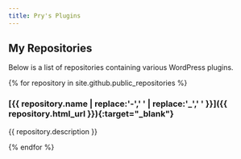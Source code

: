 ```yaml
---
title: Pry's Plugins
---
```


## My Repositories

Below is a list of repositories containing various WordPress plugins.

{% for repository in site.github.public_repositories %}
### [{{ repository.name | replace:'-',' ' | replace:'_',' ' }}]({{ repository.html_url }}){:target="_blank"}

{{ repository.description }}

{% endfor %}
